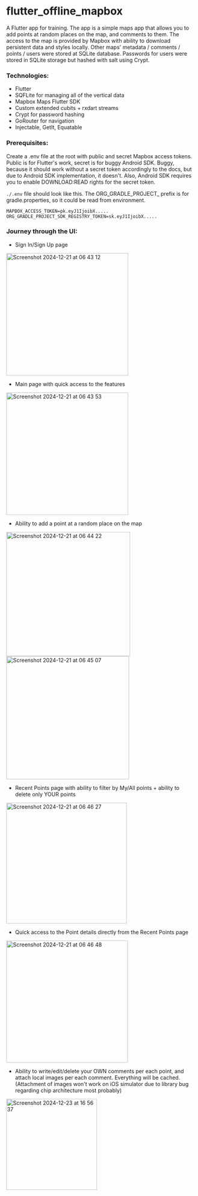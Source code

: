 # flutter_offline_mapbox

A Flutter app for training. The app is a simple maps app that allows you to add points at random places on the map, and comments to them.
The access to the map is provided by Mapbox with ability to download persistent data and styles locally.
Other maps' metadata / comments / points / users were stored at SQLite database. Passwords for users were stored in SQLite storage but hashed with salt using Crypt.


### Technologies:
- Flutter
- SQFLite for managing all of the vertical data
- Mapbox Maps Flutter SDK
- Custom extended cubits + rxdart streams
- Crypt for password hashing
- GoRouter for navigation
- Injectable, GetIt, Equatable


### Prerequisites:
Create a .env file at the root with public and secret Mapbox access tokens. Public is for Flutter's work, secret is for buggy Android SDK. Buggy, because it should work without a secret token accordingly to the docs, but due to Android SDK implementation, it doesn't.
Also, Android SDK requires you to enable DOWNLOAD:READ rights for the secret token.

`./.env` file should look like this. The ORG_GRADLE_PROJECT_ prefix is for gradle.properties, so it could be read from environment.
```
MAPBOX_ACCESS_TOKEN=pk.eyJ1IjoibX.....
ORG_GRADLE_PROJECT_SDK_REGISTRY_TOKEN=sk.eyJ1IjoibX.....
```


### Journey through the UI:

- Sign In/Sign Up page
<img width="324" alt="Screenshot 2024-12-21 at 06 43 12" src="https://github.com/user-attachments/assets/7b09eec8-1d51-4d58-8896-e41fcc794e00" />

- Main page with quick access to the features
<img width="324" alt="Screenshot 2024-12-21 at 06 43 53" src="https://github.com/user-attachments/assets/ad489e10-2efa-4832-8542-1187b75f72d9" />

- Ability to add a point at a random place on the map
<img width="329" alt="Screenshot 2024-12-21 at 06 44 22" src="https://github.com/user-attachments/assets/132f901b-71cc-47ee-8141-b85b9b491303" />
<img width="326" alt="Screenshot 2024-12-21 at 06 45 07" src="https://github.com/user-attachments/assets/6ea78f55-d29a-4f78-bb70-ad8b90962ca0" />

- Recent Points page with ability to filter by My/All points + ability to delete only YOUR points
<img width="320" alt="Screenshot 2024-12-21 at 06 46 27" src="https://github.com/user-attachments/assets/85caccb3-9325-4d33-9594-6ecb4a32a86a" />

- Quick access to the Point details directly from the Recent Points page
<img width="323" alt="Screenshot 2024-12-21 at 06 46 48" src="https://github.com/user-attachments/assets/6e3b138a-c14f-4605-be2f-ae9946c91f21" />

- Ability to write/edit/delete your OWN comments per each point, and attach local images per each comment. Everything will be cached. (Attachment of images won't work on iOS simulator due to library bug regarding chip architecture most probably)
<img width="241" alt="Screenshot 2024-12-23 at 16 56 37" src="https://github.com/user-attachments/assets/9d9d7bb6-0fce-4695-8428-da76732702e0" />

